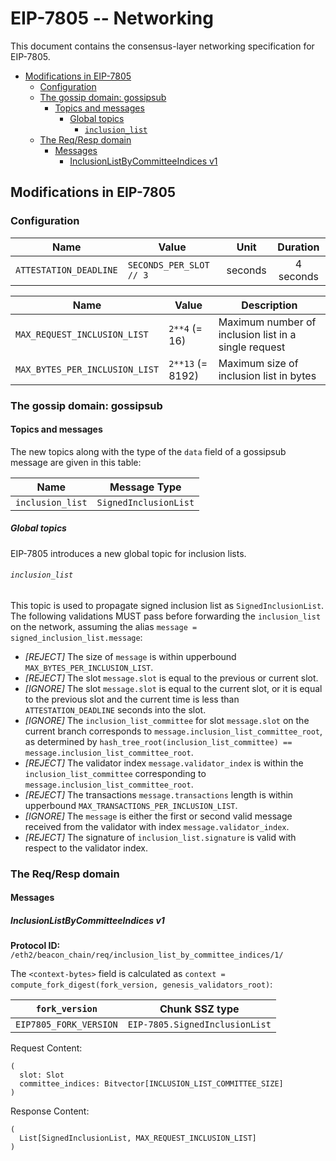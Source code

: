 # EIP-7805 -- Networking

This document contains the consensus-layer networking specification for EIP-7805.

<!-- START doctoc generated TOC please keep comment here to allow auto update -->
<!-- DON'T EDIT THIS SECTION, INSTEAD RE-RUN doctoc TO UPDATE -->

- [Modifications in EIP-7805](#modifications-in-eip-7805)
  - [Configuration](#configuration)
  - [The gossip domain: gossipsub](#the-gossip-domain-gossipsub)
    - [Topics and messages](#topics-and-messages)
      - [Global topics](#global-topics)
        - [`inclusion_list`](#inclusion_list)
  - [The Req/Resp domain](#the-reqresp-domain)
    - [Messages](#messages)
      - [InclusionListByCommitteeIndices v1](#inclusionlistbycommitteeindices-v1)

<!-- END doctoc generated TOC please keep comment here to allow auto update -->

## Modifications in EIP-7805

### Configuration

| Name | Value | Unit | Duration |
| - | - | :-: | :-: |
| `ATTESTATION_DEADLINE` | `SECONDS_PER_SLOT // 3` | seconds | 4 seconds |

| Name | Value | Description |
| - | - | - |
| `MAX_REQUEST_INCLUSION_LIST` | `2**4` (= 16) | Maximum number of inclusion list in a single request |
| `MAX_BYTES_PER_INCLUSION_LIST` | `2**13` (= 8192) | Maximum size of inclusion list in bytes |

### The gossip domain: gossipsub

#### Topics and messages

The new topics along with the type of the `data` field of a gossipsub message are given in this table:

| Name | Message Type |
| - | - |
| `inclusion_list` | `SignedInclusionList` |

##### Global topics

EIP-7805 introduces a new global topic for inclusion lists.

###### `inclusion_list`

This topic is used to propagate signed inclusion list as `SignedInclusionList`.
The following validations MUST pass before forwarding the `inclusion_list` on the network, assuming the alias `message = signed_inclusion_list.message`:

- _[REJECT]_ The size of `message` is within upperbound `MAX_BYTES_PER_INCLUSION_LIST`.
- _[REJECT]_ The slot `message.slot` is equal to the previous or current slot.
- _[IGNORE]_ The slot `message.slot` is equal to the current slot, or it is equal to the previous slot and the current time is less than `ATTESTATION_DEADLINE` seconds into the slot.
- _[IGNORE]_ The `inclusion_list_committee` for slot `message.slot` on the current branch corresponds to `message.inclusion_list_committee_root`, as determined by `hash_tree_root(inclusion_list_committee) == message.inclusion_list_committee_root`.
- _[REJECT]_ The validator index `message.validator_index` is within the `inclusion_list_committee` corresponding to `message.inclusion_list_committee_root`.
- _[REJECT]_ The transactions `message.transactions` length is within upperbound `MAX_TRANSACTIONS_PER_INCLUSION_LIST`.
- _[IGNORE]_ The `message` is either the first or second valid message received from the validator with index `message.validator_index`.
- _[REJECT]_ The signature of `inclusion_list.signature` is valid with respect to the validator index.

### The Req/Resp domain

#### Messages

##### InclusionListByCommitteeIndices v1

**Protocol ID:** `/eth2/beacon_chain/req/inclusion_list_by_committee_indices/1/`

The `<context-bytes>` field is calculated as `context = compute_fork_digest(fork_version, genesis_validators_root)`:

[1]: # (eth2spec: skip)

| `fork_version`         | Chunk SSZ type                 |
|------------------------|--------------------------------|
| `EIP7805_FORK_VERSION` | `EIP-7805.SignedInclusionList` |

Request Content:
```
(
  slot: Slot
  committee_indices: Bitvector[INCLUSION_LIST_COMMITTEE_SIZE]
)
```

Response Content:
```
(
  List[SignedInclusionList, MAX_REQUEST_INCLUSION_LIST]
)
```
